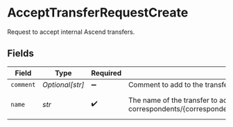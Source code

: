 # AcceptTransferRequestCreate

Request to accept internal Ascend transfers.


## Fields

| Field                                                                                                                                  | Type                                                                                                                                   | Required                                                                                                                               | Description                                                                                                                            | Example                                                                                                                                |
| -------------------------------------------------------------------------------------------------------------------------------------- | -------------------------------------------------------------------------------------------------------------------------------------- | -------------------------------------------------------------------------------------------------------------------------------------- | -------------------------------------------------------------------------------------------------------------------------------------- | -------------------------------------------------------------------------------------------------------------------------------------- |
| `comment`                                                                                                                              | *Optional[str]*                                                                                                                        | :heavy_minus_sign:                                                                                                                     | Comment to add to the transfer record's audit trail.                                                                                   | Transfer was accepted for a reason.                                                                                                    |
| `name`                                                                                                                                 | *str*                                                                                                                                  | :heavy_check_mark:                                                                                                                     | The name of the transfer to accept. Format: correspondents/{correspondent_id}/accounts/{account_id}/transfers/{transfer_id}            | correspondents/00000000-0000-0000-0000-000000000002/accounts/01H8FB90ZRRFWXB4XC2JPJ1D4Y/transfers/00000000-0000-0000-0000-000000000000 |